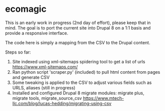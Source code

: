 # ecomagic

This is an early work in progress (2nd day of effort), please keep that in mind.  The goal is to port the current site into Drupal 8 on a 1:1 basis and provide a responsive interface.

The code here is simply a mapping from the CSV to the Drupal content.

Steps so far:

1. Site indexed using xml-sitemaps spidering tool to get a list of urls https://www.xml-sitemaps.com/
2. Ran python script 'scraper.py' (included) to pull html content from pages and generate CSV
3. Some tweaking is applied to the CSV to adjust various fields such as URLS, aliases (still in progress)
4. Installed and configured Drupal 8 migrate modules: migrate plus, migrate tools, migrate_source_csv https://www.mtech-llc.com/blog/lucas-hedding/migrating-using-csv

